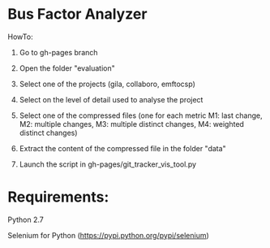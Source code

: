 Bus Factor Analyzer
===========================
HowTo:

1) Go to gh-pages branch

2) Open the folder "evaluation"

3) Select one of the projects (gila, collaboro, emftocsp)

4) Select on the level of detail used to analyse the project

5) Select one of the compressed files (one for each metric M1: last change, M2: multiple changes, M3: multiple distinct changes, M4: weighted distinct changes)

6) Extract the content of the compressed file in the folder "data"

7) Launch the script in gh-pages/git_tracker_vis_tool.py


Requirements:
===========================
Python 2.7

Selenium for Python (https://pypi.python.org/pypi/selenium)
